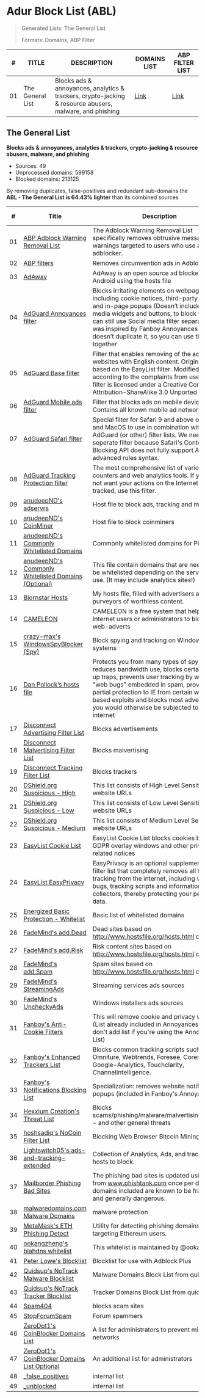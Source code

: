 # Adur Block List (ABL)

> Generated Lists: The General List
> 
> Formats: Domains, ABP Filter

| #   | TITLE              | DESCRIPTION                                                                                               | DOMAINS LIST                                                                             | ABP FILTER LIST                                                                      |
| --- | ------------------ | --------------------------------------------------------------------------------------------------------- | ---------------------------------------------------------------------------------------- | ------------------------------------------------------------------------------------ |
| 01  | The General List   | Blocks ads & annoyances, analytics & trackers, crypto-jacking & resource abusers, malware, and phishing   | [Link](https://github.com/arapurayil/ABL/raw/master/lists/general/blocked_domains.txt)   | [Link](https://github.com/arapurayil/ABL/raw/master/lists/general/filter_list.txt)   |

## The General List

**Blocks ads & annoyances, analytics & trackers, crypto-jacking &
resource abusers, malware, and phishing**

-   Sources: 49
-   Unprocessed domains: 599158
-   Blocked domains: 213125

By removing duplicates, false-positives and redundant sub-domains the **ABL - The General List is 64.43% lighter** than its combined sources

| #      | Title                                                                                                                                           | Description                                                                                                                                                                                                                                                                                                                               | Blocked domains | Unblocked domains |
| ------ | ----------------------------------------------------------------------------------------------------------------------------------------------- | ----------------------------------------------------------------------------------------------------------------------------------------------------------------------------------------------------------------------------------------------------------------------------------------------------------------------------------------- | --------------- | ----------------- |
| 01     | [ABP Adblock Warning Removal List](https://easylist-downloads.adblockplus.org/antiadblockfilters.txt)                                           | The Adblock Warning Removal List specifically removes obtrusive messages and warnings targeted to users who use an adblocker.                                                                                                                                                                                                             | 2               | 0                 |
| 02     | [ABP filters](https://easylist-downloads.adblockplus.org/abp-filters-anti-cv.txt)                                                               | Removes circumvention ads in Adblock Plus                                                                                                                                                                                                                                                                                                 | 22              | 0                 |
| 03     | [AdAway](https://adaway.org/hosts.txt)                                                                                                          | AdAway is an open source ad blocker for Android using the hosts file                                                                                                                                                                                                                                                                      | 9184            | 0                 |
| 04     | [AdGuard Annoyances filter](https://filters.adtidy.org/extension/chromium/filters/14.txt)                                                       | Blocks irritating elements on webpages, including cookie notices, third-party widgets and in-page popups (Doesn’t include social media widgets and buttons, to block them you can still use Social media filter separately). It was inspired by Fanboy Annoyances List, but doesn’t duplicate it, so you can use them both together       | 595             | 3                 |
| 05     | [AdGuard Base filter](https://filters.adtidy.org/extension/chromium/filters/2.txt)                                                              | Filter that enables removing of the ads from websites with English content. Originally based on the EasyList filter. Modified by us according to the complaints from users. This filter is licensed under a Creative Commons Attribution-ShareAlike 3.0 Unported license.                                                                 | 22985           | 31                |
| 06     | [AdGuard Mobile ads filter](https://filters.adtidy.org/extension/chromium/filters/11.txt)                                                       | Filter that blocks ads on mobile devices. Contains all known mobile ad networks.                                                                                                                                                                                                                                                          | 1058            | 2                 |
| 07     | [AdGuard Safari filter](https://filters.adtidy.org/extension/chromium/filters/12.txt)                                                           | Special filter for Safari 9 and above on iOS and MacOS to use in combination with AdGuard (or other) filter lists. We need a seperate filter because Safari's Content Blocking API does not fully support AdGuard's advanced rules syntax.                                                                                                | 15              | 4                 |
| 08     | [AdGuard Tracking Protection filter](https://filters.adtidy.org/extension/chromium/filters/3.txt)                                               | The most comprehensive list of various online counters and web analytics tools. If you do not want your actions on the Internet be tracked, use this filter.                                                                                                                                                                              | 6302            | 9                 |
| 09     | [anudeepND's adservrs](https://raw.githubusercontent.com/anudeepND/blacklist/master/adservers.txt)                                              | Host file to block ads, tracking and more                                                                                                                                                                                                                                                                                                 | 42296           | 0                 |
| 10     | [anudeepND's CoinMiner](https://raw.githubusercontent.com/anudeepND/blacklist/master/CoinMiner.txt)                                             | Host file to block coinminers                                                                                                                                                                                                                                                                                                             | 5939            | 0                 |
| 11     | [anudeepND's Commonly Whitelisted Domains](https://raw.githubusercontent.com/anudeepND/whitelist/master/domains/whitelist.txt)                  | Commonly whitelisted domains for Pi-Hole                                                                                                                                                                                                                                                                                                  | 0               | 191               |
| 12     | [anudeepND's Commonly Whitelisted Domains (Optional)](https://raw.githubusercontent.com/anudeepND/whitelist/master/domains/optional-list.txt)   | This file contain domains that are needed to be whitelisted depending on the service you use. (It may include analytics sites!)                                                                                                                                                                                                           | 0               | 142               |
| 13     | [Bjornstar Hosts](https://raw.githubusercontent.com/bjornstar/hosts/master/hosts)                                                               | My hosts file, filled with advertisers and other purveyors of worthless content.                                                                                                                                                                                                                                                          | 7753            | 0                 |
| 14     | [CAMELEON](http://sysctl.org/cameleon/hosts)                                                                                                    | CAMELEON is a free system that helps Internet users or administrators to blocks web-adverts                                                                                                                                                                                                                                               | 20566           | 0                 |
| 15     | [crazy-max's WindowsSpyBlocker (Spy)](https://raw.githubusercontent.com/crazy-max/WindowsSpyBlocker/master/data/hosts/spy.txt)                  | Block spying and tracking on Windows systems                                                                                                                                                                                                                                                                                              | 378             | 0                 |
| 16     | [Dan Pollock’s hosts file](https://someonewhocares.org/hosts/hosts)                                                                             | Protects you from many types of spyware, reduces bandwidth use, blocks certain pop-up traps, prevents user tracking by way of \"web bugs\" embedded in spam, provides partial protection to IE from certain web-based exploits and blocks most advertising you would otherwise be subjected to on the internet                            | 14596           | 0                 |
| 17     | [Disconnect Advertising Filter List](https://s3.amazonaws.com/lists.disconnect.me/simple_ad.txt)                                                | Blocks advertisements                                                                                                                                                                                                                                                                                                                     | 2701            | 0                 |
| 18     | [Disconnect Malvertising Filter List](https://s3.amazonaws.com/lists.disconnect.me/simple_malvertising.txt)                                     | Blocks malvertising                                                                                                                                                                                                                                                                                                                       | 2735            | 0                 |
| 19     | [Disconnect Tracking Filter List](https://s3.amazonaws.com/lists.disconnect.me/simple_tracking.txt)                                             | Blocks trackers                                                                                                                                                                                                                                                                                                                           | 34              | 0                 |
| 20     | [DShield.org Suspicious - High](https://www.dshield.org/feeds/suspiciousdomains_High.txt)                                                       | This list consists of High Level Sensitivity website URLs                                                                                                                                                                                                                                                                                 | 0               | 0                 |
| 21     | [DShield.org Suspicious - Low](https://www.dshield.org/feeds/suspiciousdomains_Low.txt)                                                         | This list consists of Low Level Sensitivity website URLs                                                                                                                                                                                                                                                                                  | 0               | 0                 |
| 22     | [DShield.org Suspicious - Medium](https://www.dshield.org/feeds/suspiciousdomains_Medium.txt)                                                   | This list consists of Medium Level Sensitivity website URLs                                                                                                                                                                                                                                                                               | 0               | 0                 |
| 23     | [EasyList Cookie List](https://easylist-downloads.adblockplus.org/easylist-cookie.txt)                                                          | EasyList Cookie List blocks cookies banners, GDPR overlay windows and other privacy-related notices                                                                                                                                                                                                                                       | 112             | 0                 |
| 24     | [EasyList EasyPrivacy](https://easylist.to/easylist/easyprivacy.txt)                                                                            | EasyPrivacy is an optional supplementary filter list that completely removes all forms of tracking from the internet, including web bugs, tracking scripts and information collectors, thereby protecting your personal data.                                                                                                             | 7474            | 0                 |
| 25     | [Energized Basic Protection - Whitelist](https://raw.githubusercontent.com/EnergizedProtection/unblock/master/basic/formats/domains.txt)        | Basic list of whitelisted domains                                                                                                                                                                                                                                                                                                         | 0               | 10690             |
| 26     | [FadeMind's add.Dead](https://raw.githubusercontent.com/FadeMind/hosts.extras/master/add.Risk/hosts)                                            | Dead sites based on http://www.hostsfile.org/hosts.html content.                                                                                                                                                                                                                                                                          | 2567            | 0                 |
| 27     | [FadeMind's add.Risk](https://raw.githubusercontent.com/FadeMind/hosts.extras/master/add.Risk/hosts)                                            | Risk content sites based on http://www.hostsfile.org/hosts.html content.                                                                                                                                                                                                                                                                  | 2567            | 0                 |
| 28     | [FadeMind's add.Spam](https://raw.githubusercontent.com/FadeMind/hosts.extras/master/add.Spam/hosts)                                            | Spam sites based on http://www.hostsfile.org/hosts.html content.                                                                                                                                                                                                                                                                          | 73              | 0                 |
| 29     | [FadeMind's StreamingAds](https://raw.githubusercontent.com/FadeMind/hosts.extras/master/StreamingAds/hosts)                                    | Streaming services ads sources                                                                                                                                                                                                                                                                                                            | 0               | 0                 |
| 30     | [FadeMind's UncheckyAds](https://raw.githubusercontent.com/FadeMind/hosts.extras/master/UncheckyAds/hosts)                                      | Windows installers ads sources                                                                                                                                                                                                                                                                                                            | 10              | 0                 |
| 31     | [Fanboy's Anti-Cookie Filters](https://fanboy.co.nz/fanboy-cookiemonster.txt)                                                                   | This will remove cookie and privacy warnings (List already included in Annoyances List, don't add list if you're using the Annoyances List)                                                                                                                                                                                               | 112             | 0                 |
| 32     | [Fanboy's Enhanced Trackers List](https://www.fanboy.co.nz/enhancedstats.txt)                                                                   | Blocks common tracking scripts such as Omniture, Webtrends, Foresee, Coremetrics, Google-Analytics, Touchclarity, ChannelIntelligence.                                                                                                                                                                                                    | 123             | 0                 |
| 33     | [Fanboy's Notifications Blocking List](https://easylist-downloads.adblockplus.org/fanboy-notifications.txt)                                     | Specialization: removes website notification popups (included in Fanboy's Annoyances)                                                                                                                                                                                                                                                     | 158             | 0                 |
| 34     | [Hexxium Creation's Threat List](https://raw.githubusercontent.com/HexxiumCreations/threat-list/gh-pages/hexxiumthreatlist.txt)                 | Blocks scams/phishing/malware/malvertising/exploits - and other general threats                                                                                                                                                                                                                                                           | 2977            | 0                 |
| 35     | [hoshsadiq's NoCoin Filter List](https://raw.githubusercontent.com/hoshsadiq/adblock-nocoin-list/master/hosts.txt)                              | Blocking Web Browser Bitcoin Mining                                                                                                                                                                                                                                                                                                       | 694             | 0                 |
| 36     | [Lightswitch05's ads-and-tracking-extended](https://www.github.developerdan.com/hosts/lists/ads-and-tracking-extended.txt)                      | Collection of Analytics, Ads, and tracking hosts to block.                                                                                                                                                                                                                                                                                | 269794          | 0                 |
| 37     | [Mailborder Phishing Bad Sites](http://phishing.mailscanner.info/phishing.bad.sites.conf)                                                       | The phishing bad sites is updated using data from www.phishtank.com once per day. The domains included are known to be fraudulent and generally dangerous.                                                                                                                                                                                | 8617            | 0                 |
| 38     | [malwaredomains.com Malware Domains](https://easylist-downloads.adblockplus.org/malwaredomains_full.txt)                                        | malware protection                                                                                                                                                                                                                                                                                                                        | 26854           | 0                 |
| 39     | [MetaMask's ETH Phishing Detect](https://raw.githubusercontent.com/MetaMask/eth-phishing-detect/master/src/hosts.txt)                           | Utility for detecting phishing domains targeting Ethereum users.                                                                                                                                                                                                                                                                          | 1065            | 0                 |
| 40     | [ookangzheng's blahdns whitelist](https://raw.githubusercontent.com/ookangzheng/blahdns/master/hosts/whitelist.txt)                             | This whitelist is maintained by @ookangzheng                                                                                                                                                                                                                                                                                              | 0               | 787               |
| 41     | [Peter Lowe's Blocklist](https://pgl.yoyo.org/adservers/serverlist.php?hostformat=adblockplus&showintro=1&mimetype=plaintext)                   | Blocklist for use with Adblock Plus                                                                                                                                                                                                                                                                                                       | 3559            | 0                 |
| 42     | [Quidsup's NoTrack Malware Blocklist](https://gitlab.com/quidsup/notrack-blocklists/raw/master/notrack-malware.txt)                             | Malware Domains Block List from quidsup.net                                                                                                                                                                                                                                                                                               | 386             | 0                 |
| 43     | [Quidsup's NoTrack Tracker Blocklist](https://gitlab.com/quidsup/notrack-blocklists/raw/master/notrack-blocklist.txt)                           | Tracker Domains Block List from quidsup.net                                                                                                                                                                                                                                                                                               | 14730           | 0                 |
| 44     | [Spam404](https://raw.githubusercontent.com/Spam404/lists/master/adblock-list.txt)                                                              | blocks scam sites                                                                                                                                                                                                                                                                                                                         | 7045            | 0                 |
| 45     | [StopForumSpam](https://stopforumspam.com/downloads/toxic_domains_whole.txt)                                                                    | Forum spammers                                                                                                                                                                                                                                                                                                                            | 22773           | 0                 |
| 46     | [ZeroDot1's CoinBlocker Domains List](https://gitlab.com/ZeroDot1/CoinBlockerLists/raw/master/list.txt)                                         | A list for administrators to prevent mining in networks                                                                                                                                                                                                                                                                                   | 89517           | 0                 |
| 47     | [ZeroDot1's CoinBlocker Domains List Optional](https://gitlab.com/ZeroDot1/CoinBlockerLists/raw/master/list_optional.txt)                       | An additional list for administrators                                                                                                                                                                                                                                                                                                     | 790             | 0                 |
| 48     | [\_false\_positives](https://raw.githubusercontent.com/arapurayil/abl/master/lists/general/_false_positives.txt)                                | internal list                                                                                                                                                                                                                                                                                                                             | 0               | 2                 |
| 49     | [\_unblocked](https://raw.githubusercontent.com/arapurayil/abl/master/lists/general/_unblocked.txt)                                             | internal list                                                                                                                                                                                                                                                                                                                             | 0               | 0                 |

